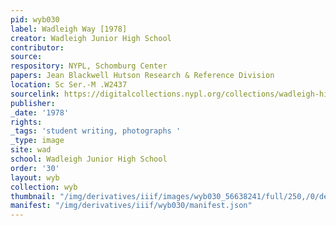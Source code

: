 ```yaml
---
pid: wyb030
label: Wadleigh Way [1978]
creator: Wadleigh Junior High School
contributor:
source:
respository: NYPL, Schomburg Center
papers: Jean Blackwell Hutson Research & Reference Division
location: Sc Ser.-M .W2437
sourcelink: https://digitalcollections.nypl.org/collections/wadleigh-high-school-yearbooks#/?tab=navigation
publisher:
_date: '1978'
rights:
_tags: 'student writing, photographs '
_type: image
site: wad
school: Wadleigh Junior High School
order: '30'
layout: wyb
collection: wyb
thumbnail: "/img/derivatives/iiif/images/wyb030_56638241/full/250,/0/default.jpg"
manifest: "/img/derivatives/iiif/wyb030/manifest.json"
---
```

